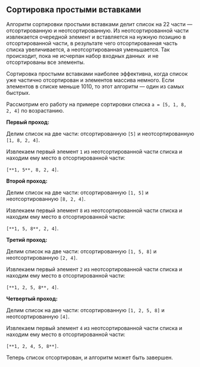 ## Сортировка простыми вставками

Алгоритм сортировки простыми вставками делит список на 22 части — отсортированную и неотсортированную. Из неотсортированной части извлекается очередной элемент и вставляется на нужную позицию в отсортированной части, в результате чего отсортированная часть списка увеличивается, а неотсортированная уменьшается. Так происходит, пока не исчерпан набор входных данных  и не отсортированы все элементы.

Сортировка простыми вставками наиболее эффективна, когда список уже частично отсортирован и элементов массива немного. Если элементов в списке меньше 1010, то этот алгоритм — один из самых быстрых.

Рассмотрим его работу на примере сортировки списка `a = [5, 1, 8, 2, 4]` по возрастанию.

**Первый проход:**

Делим список на две части: отсортированную `[5]` и неотсортированную `[1, 8, 2, 4]`.

Извлекаем первый элемент `1` из неотсортированной части списка и находим ему место в отсортированной части:

`[**1, 5**, 8, 2, 4]`.

**Второй проход:**

Делим список на две части: отсортированную `[1, 5]` и неотсортированную `[8, 2, 4]`.

Извлекаем первый элемент `8` из неотсортированной части списка и находим ему место в отсортированной части:

`[**1, 5, 8**, 2, 4]`.

**Третий проход:**

Делим список на две части: отсортированную `[1, 5, 8]` и неотсортированную `[2, 4]`.

Извлекаем первый элемент `2` из неотсортированной части списка и находим ему место в отсортированной части:

`[**1, 2, 5, 8**, 4]`.

**Четвертый проход:**

Делим список на две части: отсортированную `[1, 2, 5, 8]` и неотсортированную `[4]`.

Извлекаем первый элемент `4` из неотсортированной части списка и находим ему место в отсортированной части:

`[**1, 2, 4, 5, 8**]`.

Теперь список отсортирован, и алгоритм может быть завершен.
